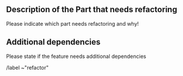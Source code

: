 ## Description of the Part that needs refactoring
Please indicate which part needs refactoring and why!

## Additional dependencies
Please state if the feature needs additional dependencies

/label ~"refactor"
